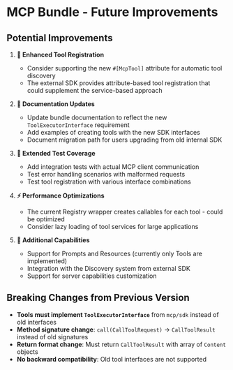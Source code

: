 # MCP Bundle - Future Improvements

## Potential Improvements

1. **🔧 Enhanced Tool Registration**
   - Consider supporting the new `#[McpTool]` attribute for automatic tool discovery
   - The external SDK provides attribute-based tool registration that could supplement the service-based approach

2. **📝 Documentation Updates**
   - Update bundle documentation to reflect the new `ToolExecutorInterface` requirement
   - Add examples of creating tools with the new SDK interfaces
   - Document migration path for users upgrading from old internal SDK

3. **🧪 Extended Test Coverage**
   - Add integration tests with actual MCP client communication
   - Test error handling scenarios with malformed requests
   - Test tool registration with various interface combinations

4. **⚡ Performance Optimizations**
   - The current Registry wrapper creates callables for each tool - could be optimized
   - Consider lazy loading of tool services for large applications

5. **🔄 Additional Capabilities**
   - Support for Prompts and Resources (currently only Tools are implemented)
   - Integration with the Discovery system from external SDK
   - Support for server capabilities customization

## Breaking Changes from Previous Version

- **Tools must implement `ToolExecutorInterface`** from `mcp/sdk` instead of old interfaces
- **Method signature change**: `call(CallToolRequest)` → `CallToolResult` instead of old signatures
- **Return format change**: Must return `CallToolResult` with array of `Content` objects
- **No backward compatibility**: Old tool interfaces are not supported